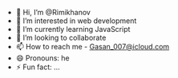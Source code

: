- 👋 Hi, I’m @Rimikhanov
- 👀 I’m interested in web development
- 🌱 I’m currently learning JavaScript
- 💞️ I’m looking to collaborate 
- 📫 How to reach me - Gasan_007@icloud.com
- 😄 Pronouns: he
- ⚡ Fun fact: ...

<!---
Rimikhanov/Rimikhanov is a ✨ special ✨ repository because its `README.md` (this file) appears on your GitHub profile.
You can click the Preview link to take a look at your changes.
--->
